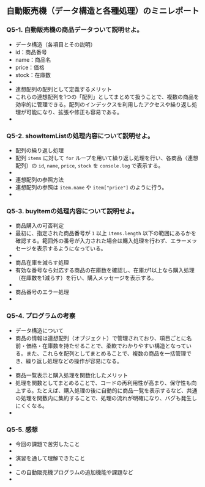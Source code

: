 ## 自動販売機（データ構造と各種処理）のミニレポート
### Q5-1. 自動販売機の商品データついて説明せよ。
* データ構造（各項目とその説明）
* id：商品番号
* name：商品名
* price：価格
* stock：在庫数
* 
* 連想配列の配列として定義するメリット
* これらの連想配列を1つの「配列」としてまとめて扱うことで、複数の商品を効率的に管理できる。配列のインデックスを利用したアクセスや繰り返し処理が可能になり、拡張や修正も容易である。
* 
### Q5-2. showItemListの処理内容について説明せよ。
* 配列の繰り返し処理
* 配列 `items` に対して `for` ループを用いて繰り返し処理を行い、各商品（連想配列）の `id`, `name`, `price`, `stock` を `console.log` で表示する。
* 
* 連想配列の参照方法
* 連想配列の参照は `item.name` や `item["price"]` のように行う。
* 
### Q5-3. buyItemの処理内容について説明せよ。
* 商品購入の可否判定
* 最初に、指定された商品番号が `1` 以上 `items.length` 以下の範囲にあるかを確認する。範囲外の番号が入力された場合は購入処理を行わず、エラーメッセージを表示するようになっている。
* 
* 商品在庫を減らす処理
* 有効な番号なら対応する商品の在庫数を確認し、在庫が1以上なら購入処理（在庫数を1減らす）を行い、購入メッセージを表示する。
* 
* 商品番号のエラー処理
* 
### Q5-4. プログラムの考察
* データ構造について
* 商品の情報は連想配列（オブジェクト）で管理されており、項目ごとに名前・価格・在庫数を持たせることで、柔軟でわかりやすい構造となっている。また、これらを配列としてまとめることで、複数の商品を一括管理でき、繰り返し処理などの操作が容易になる。
* 
* 商品一覧表示と購入処理を関数化したメリット
* 処理を関数としてまとめることで、コードの再利用性が高まり、保守性も向上する。たとえば、購入処理の後に自動的に商品一覧を表示するなど、共通の処理を関数内に集約することで、処理の流れが明確になり、バグも発生しにくくなる。
* 
### Q5-5. 感想
* 今回の課題で苦労したこと
* 
* 演習を通して理解できたこと
* 
* この自動販売機プログラムの追加機能や課題など
* 
